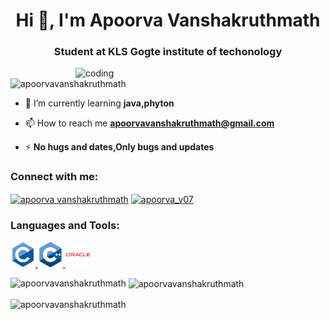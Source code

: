 <h1 align="center">Hi 👋, I'm Apoorva Vanshakruthmath</h1>
<h3 align="center">Student at KLS Gogte institute of techonology</h3>
<img align="right" alt="coding" width="400" src="https://media1.giphy.com/media/u2pmTWUi0MXjyrMaVj/giphy.gif?cid=790b761158e7851279c61414c1e4534ece8b3c3018e742fe&rid=giphy.gif&ct=g">

<p align="left"> <img src="https://komarev.com/ghpvc/?username=apoorvavanshakruthmath&label=Profile%20views&color=0e75b6&style=flat" alt="apoorvavanshakruthmath" /> </p>

- 🌱 I’m currently learning **java,phyton**

- 📫 How to reach me **apoorvavanshakruthmath@gmail.com**

- ⚡ **No hugs and dates,Only bugs and updates**

<h3 align="left">Connect with me:</h3>
<p align="left">
<a href="https://linkedin.com/in/apoorva vanshakruthmath" target="blank"><img align="center" src="https://raw.githubusercontent.com/rahuldkjain/github-profile-readme-generator/master/src/images/icons/Social/linked-in-alt.svg" alt="apoorva vanshakruthmath" height="30" width="40" /></a>
<a href="https://instagram.com/apoorva_v07" target="blank"><img align="center" src="https://raw.githubusercontent.com/rahuldkjain/github-profile-readme-generator/master/src/images/icons/Social/instagram.svg" alt="apoorva_v07" height="30" width="40" /></a>
</p>

<h3 align="left">Languages and Tools:</h3>
<p align="left"> <a href="https://www.cprogramming.com/" target="_blank" rel="noreferrer"> <img src="https://raw.githubusercontent.com/devicons/devicon/master/icons/c/c-original.svg" alt="c" width="40" height="40"/> </a> <a href="https://www.w3schools.com/cpp/" target="_blank" rel="noreferrer"> <img src="https://raw.githubusercontent.com/devicons/devicon/master/icons/cplusplus/cplusplus-original.svg" alt="cplusplus" width="40" height="40"/> </a> <a href="https://www.oracle.com/" target="_blank" rel="noreferrer"> <img src="https://raw.githubusercontent.com/devicons/devicon/master/icons/oracle/oracle-original.svg" alt="oracle" width="40" height="40"/> </a> </p>

<p><img align="left" src="https://github-readme-stats.vercel.app/api/top-langs?username=apoorvavanshakruthmath&show_icons=true&locale=en&layout=compact" alt="apoorvavanshakruthmath" /></p>

<p>&nbsp;<img align="center" src="https://github-readme-stats.vercel.app/api?username=apoorvavanshakruthmath&show_icons=true&locale=en" alt="apoorvavanshakruthmath" /></p>

<p><img align="center" src="https://github-readme-streak-stats.herokuapp.com/?user=apoorvavanshakruthmath&" alt="apoorvavanshakruthmath" /></p>
